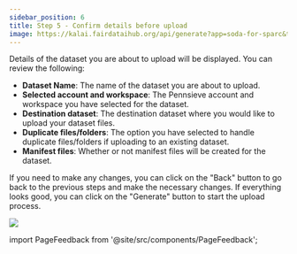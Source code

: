```yaml
---
sidebar_position: 6
title: Step 5 - Confirm details before upload
image: https://kalai.fairdataihub.org/api/generate?app=soda-for-sparc&title=Step%205%20-%20Request%20manifest%20files&description=Prepare%20Dataset&org=fairdataihub
---
```


Details of the dataset you are about to upload will be displayed. You can review the following:

- **Dataset Name**: The name of the dataset you are about to upload.
- **Selected account and workspace**: The Pennsieve account and workspace you have selected for the dataset.
- **Destination dataset**: The destination dataset where you would like to upload your dataset files.
- **Duplicate files/folders**: The option you have selected to handle duplicate files/folders if uploading to an existing dataset.
- **Manifest files**: Whether or not manifest files will be created for the dataset.

If you need to make any changes, you can click on the "Back" button to go back to the previous steps and make the necessary changes. If everything looks good, you can click on the "Generate" button to start the upload process.

![](/img/UploadData5.png)

import PageFeedback from '@site/src/components/PageFeedback';

<PageFeedback />
